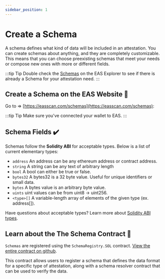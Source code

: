 ```yaml
---
sidebar_position: 1
---
```


# Create a Schema

A schema defines what kind of data will be included in an attestation. You can create schemas about anything, and they
are completely customizable. This means that you can choose preexisting schemas that meet your needs or compose new ones
with more or different fields.

:::tip Tip
Double check the [Schemas](https://easscan.com/schemas) on the EAS Explorer to see if there is already a Schema for your
attestation need.
:::

## Create a Schema on the EAS Website 🧙

Go to => [https://easscan.com/schemas](https://easscan.com/schemas):

:::tip Tip
Make sure you've connected your wallet to EAS.
:::

## Schema Fields ✔️

Schemas follow the **Solidity ABI** for acceptable types. Below is a list of current elementary types:

- `address` An address can be any ethereum address or contract address.
- `string` A string can be any text of arbitrary length
- `bool` A bool can either be true or false.
- `bytes32` A bytes32 is a 32 byte value. Useful for unique identifiers or small data.
- `bytes` A bytes value is an arbitrary byte value.
- `uints` uint values can be from uint8 -> uint256.
- `<type>[]`  A variable-length array of elements of the given type (ex. address[]).

Have questions about acceptable types? Learn more
about [Solidity ABI types](https://docs.soliditylang.org/en/v0.8.16/abi-spec.html).

[//]: # ()
[//]: # (## Using the SchemaRegistry.sol Contract)

[//]: # ()
[//]: # (To create a schema using the SchemaRegistry.sol contract, you will need to have access to the contract and have some)

[//]: # (familiarity with Solidity. Here are the steps to create a schema using the contract:)

[//]: # ()
[//]: # (1. Import the SchemaRegistry.sol contract and the ISchemaResolver interface into your Solidity project.)

[//]: # (2. Define the fields of your schema, including the name and type of each field.)

[//]: # (3. Create a new instance of the `SchemaRecord` struct, which is used to store the schema in the contract.)

[//]: # (4. Initialize the fields of the `SchemaRecord` instance with the values from your schema.)

[//]: # (5. Use the `register&#40;&#41;` function of the `SchemaRegistry.sol` contract to register your schema, passing in the)

[//]: # (   SchemaRecord instance as an argument.)

[//]: # (6. Verify that your schema has been successfully registered by calling the `getSchema&#40;&#41;` function of the contract and)

[//]: # (   passing in the `UID` of your schema.)

[//]: # ()
[//]: # (## Example)

[//]: # ()
[//]: # (To create a schema for a digital identity, you can use the `register&#40;&#41;` function in the `SchemaRegistry.sol` contract.)

[//]: # (Here is an example of how to do that:)

[//]: # ()
[//]: # (```jsx)

[//]: # (import {SchemaRegistry} from "./SchemaRegistry.sol";)

[//]: # ()
[//]: # (// Define the fields of your schema)

[//]: # (struct)

[//]: # (DigitalIdentity)

[//]: # ({)

[//]: # (  bytes32)

[//]: # (  firstName;)

[//]: # (  bytes32)

[//]: # (  lastName;)

[//]: # (  bytes32)

[//]: # (  dateOfBirth;)

[//]: # (  bytes32)

[//]: # (  address;)

[//]: # (})

[//]: # ()
[//]: # (// Create a new instance of the SchemaRegistry contract)

[//]: # (const schemaRegistry = new SchemaRegistry&#40;&#41;;)

[//]: # ()
[//]: # (// Generate the Solidity ABI for your schema)

[//]: # (const digitalIdentityAbi = abi.encode&#40;DigitalIdentity&#41;;)

[//]: # ()
[//]: # (// Register your schema with the SchemaRegistry contract)

[//]: # (const digitalIdentitySchemaUid = schemaRegistry.register&#40;)

[//]: # (  digitalIdentityAbi,  // The ABI for your schema)

[//]: # (  true,  // Set this to true if you want the schema to be revocable)

[//]: # (  {from: "0x..."}  // The address of the account registering the schema)

[//]: # (&#41;;)

[//]: # ()
[//]: # (// The `digitalIdentitySchemaUid` variable will now contain the unique identifier for the registered schema)

[//]: # (```)

[//]: # ()
[//]: # (The `register&#40;&#41;` function in the `SchemaRegistry.sol` contract will return a unique identifier &#40;`UID`&#41; for the)

[//]: # (registered schema, which can be used to make attestations with that schema. The `schema UID` can also be used to)

[//]: # (retrieve the schema details from the contract.)

## Learn about the The Schema Contract 📄

`Schemas` are registered using the `SchemaRegistry.SOL`
contract. [View the entire contract on github](https://github.com/ethereum-attestation-service/eas-contracts/blob/master/contracts/SchemaRegistry.sol).

This contract allows users to register a schema that defines the data format for a specific type of attestation, along
with a schema resolver contract that can be used to verify the data.
















